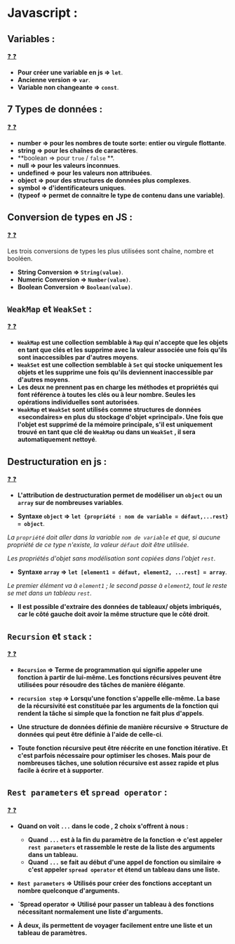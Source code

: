# Javascript :

## Variables :

[:question: :question:](variable.md)

* **Pour créer une variable en js => `let`**.
* **Ancienne version => `var`**.
* **Variable non changeante => `const`**.

## 7 Types de données :

[:question: :question:](typesDeDonnees.md)

* **number => pour les nombres de toute sorte: entier ou virgule flottante**.
* **string => pour les chaînes de caractères**.
* **boolean => pour `true` / `false` **.
* **null => pour les valeurs inconnues**.
* **undefined => pour les valeurs non attribuées**.
* **object => pour des structures de données plus complexes**.
* **symbol => d'identificateurs uniques**. 
* **(typeof => permet de connaitre le type de contenu dans une variable)**.

## Conversion de types en JS :

[:question: :question:](conversionDeTypes.md)

Les trois conversions de types les plus utilisées sont chaîne, nombre et booléen.

* **String Conversion => `String(value)`**.
* **Numeric Conversion => `Number(value)`**.
* **Boolean Conversion => `Boolean(value)`**.
 
## `WeakMap` et `WeakSet` :

[:question: :question:](weakMapAndWeakSet.md)

* **`WeakMap` est une collection semblable à `Map` qui n'accepte que les objets en tant que clés et les supprime avec la valeur associée une fois qu'ils sont inaccessibles par d'autres moyens**.
* **`WeakSet` est une collection semblable à `Set` qui stocke uniquement les objets et les supprime une fois qu'ils deviennent inaccessible par d'autres moyens**.
* **Les deux ne prennent pas en charge les méthodes et propriétés qui font référence à toutes les clés ou à leur nombre. Seules les opérations individuelles sont autorisées**.
* **`WeakMap` et `WeakSet` sont utilisés comme structures de données «secondaires» en plus du stockage d'objet «principal». Une fois que l'objet est supprimé de la mémoire principale, s'il est uniquement trouvé en tant que clé de `WeakMap` ou dans un `WeakSet` , il sera automatiquement nettoyé**.

## Destructuration en js :

[:question: :question:](destructuration.md)

* **L'attribution de destructuration permet de modéliser un `object` ou un `array` sur de nombreuses variables**.

* **Syntaxe `object` => `let {propriété : nom de variable = défaut,...rest} = object`**.

*La `propriété` doit aller dans la variable `nom de variable` et que, si aucune propriété de ce type n'existe, la valeur `défaut` doit être utilisée*.

*Les propriétés d'objet sans modélisation sont copiées dans l'objet `rest`*.

* **Syntaxe `array` => `let [element1 = défaut, element2, ...rest] = array`**.

*Le premier élément va à `element1` ; le second passe à `element2`, tout le reste se met dans un tableau `rest`*.

* **Il est possible d'extraire des données de tableaux/ objets imbriqués, car le côté gauche doit avoir la même structure que le côté droit**.

## `Recursion` et `stack` :

[:question: :question:](recursionAndStack.md)

* **`Recursion` => Terme de programmation qui signifie appeler une fonction à partir de lui-même. Les fonctions récursives peuvent être utilisées pour résoudre des tâches de manière élégante**.

* **`recursion step` => Lorsqu'une fonction s'appelle elle-même. La base de la récursivité est constituée par les arguments de la fonction qui rendent la tâche si simple que la fonction ne fait plus d'appels**.

* **Une structure de données définie de manière récursive => Structure de données qui peut être définie à l'aide de celle-ci**.

* **Toute fonction récursive peut être réécrite en une fonction itérative. Et c'est parfois nécessaire pour optimiser les choses. Mais pour de nombreuses tâches, une solution récursive est assez rapide et plus facile à écrire et à supporter**.

## `Rest parameters` et `spread operator` :

[:question: :question:](spreadOperatorAndRestParameters.md)

* **Quand on voit `...` dans le code , 2 choix s'offrent à nous :**
	- **Quand `...` est à la fin du paramètre de la fonction => c'est appeler `rest parameters` et rassemble le reste de la liste des arguments dans un tableau.**
	- **Quand `...` se fait au début d'une appel de fonction ou similaire => c'est appeler `spread operator` et étend un tableau dans une liste.**
* **`Rest parameters` => Utilisés pour créer des fonctions acceptant un nombre quelconque d'arguments.**
* **`Spread operator => Utilisé pour passer un tableau à des fonctions nécessitant normalement une liste d'arguments.**

* **À deux, ils permettent de voyager facilement entre une liste et un tableau de paramètres.**
